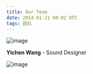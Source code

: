 ```yaml
---
title: Our Team
date: 2014-01-21 08:02 UTC
tags: 团队
---
```


![image](our-team/team.png)

**Yichen Wang** - Sound Designer 

![image](our-team/yichenwang.jpg)